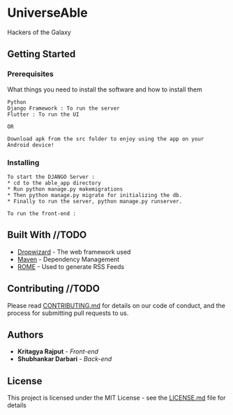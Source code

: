 # UniverseAble
Hackers of the Galaxy

## Getting Started


### Prerequisites

What things you need to install the software and how to install them

```
Python
Django Framework : To run the server
Flutter : To run the UI

OR

Download apk from the src folder to enjoy using the app on your Android device!
```

### Installing


```
To start the DJANGO Server :
* cd to the able_app directory
* Run python manage.py makemigrations
* Then python manage.py migrate for initializing the db.
* Finally to run the server, python manage.py runserver.
```


```
To run the front-end :
```



## Built With //TODO

* [Dropwizard](http://www.dropwizard.io/1.0.2/docs/) - The web framework used
* [Maven](https://maven.apache.org/) - Dependency Management
* [ROME](https://rometools.github.io/rome/) - Used to generate RSS Feeds

## Contributing //TODO

Please read [CONTRIBUTING.md](https://gist.github.com/PurpleBooth/b24679402957c63ec426) for details on our code of conduct, and the process for submitting pull requests to us.


## Authors 

* **Kritagya Rajput** - *Front-end*
* **Shubhankar Darbari** - *Back-end* 

## License

This project is licensed under the MIT License - see the [LICENSE.md](LICENSE.md) file for details

